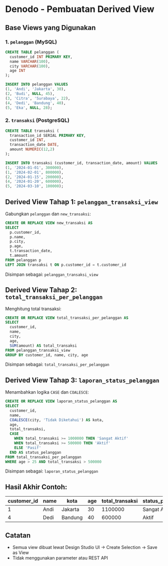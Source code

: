 
# Denodo - Pembuatan Derived View

## Base Views yang Digunakan

### 1. `pelanggan` (MySQL)
```sql
CREATE TABLE pelanggan (
  customer_id INT PRIMARY KEY,
  name VARCHAR(100),
  city VARCHAR(100),
  age INT
);

INSERT INTO pelanggan VALUES
(1, 'Andi', 'Jakarta', 30),
(2, 'Budi', NULL, 45),
(3, 'Citra', 'Surabaya', 22),
(4, 'Dedi', 'Bandung', 40),
(5, 'Eka', NULL, 28);
```

### 2. `transaksi` (PostgreSQL)
```sql
CREATE TABLE transaksi (
  transaction_id SERIAL PRIMARY KEY,
  customer_id INT,
  transaction_date DATE,
  amount NUMERIC(12,2)
);

INSERT INTO transaksi (customer_id, transaction_date, amount) VALUES
(1, '2024-01-01', 300000),
(1, '2024-02-01', 800000),
(2, '2024-01-15', 200000),
(4, '2024-01-20', 600000),
(5, '2024-03-10', 100000);
```

## Derived View Tahap 1: `pelanggan_transaksi_view`

Gabungkan `pelanggan` dan `new_transaksi`:

```sql
CREATE OR REPLACE VIEW new_transaksi AS
SELECT 
  p.customer_id,
  p.name,
  p.city,
  p.age,
  t.transaction_date,
  t.amount
FROM pelanggan p
LEFT JOIN transaksi t ON p.customer_id = t.customer_id
```

Disimpan sebagai: `pelanggan_transaksi_view`

## Derived View Tahap 2: `total_transaksi_per_pelanggan`

Menghitung total transaksi:

```sql
CREATE OR REPLACE VIEW total_transaksi_per_pelanggan AS
SELECT
  customer_id,
  name,
  city,
  age,
  SUM(amount) AS total_transaksi
FROM pelanggan_transaksi_view
GROUP BY customer_id, name, city, age
```

Disimpan sebagai: `total_transaksi_per_pelanggan`

## Derived View Tahap 3: `laporan_status_pelanggan`

Menambahkan logika `CASE` dan `COALESCE`:

```sql
CREATE OR REPLACE VIEW laporan_status_pelanggan AS
SELECT
  customer_id,
  name,
  COALESCE(city, 'Tidak Diketahui') AS kota,
  age,
  total_transaksi,
  CASE 
    WHEN total_transaksi >= 1000000 THEN 'Sangat Aktif'
    WHEN total_transaksi >= 500000 THEN 'Aktif'
    ELSE 'Pasif'
  END AS status_pelanggan
FROM total_transaksi_per_pelanggan
WHERE age > 25 AND total_transaksi > 500000
```

Disimpan sebagai: `laporan_status_pelanggan`

## Hasil Akhir Contoh:

| customer_id | name  | kota     | age | total_transaksi | status_pelanggan |
|-------------|-------|----------|-----|------------------|------------------|
| 1           | Andi  | Jakarta  | 30  | 1100000          | Sangat Aktif     |
| 4           | Dedi  | Bandung  | 40  | 600000           | Aktif            |

## Catatan
- Semua view dibuat lewat Design Studio UI → Create Selection → Save as View
- Tidak menggunakan parameter atau REST API

